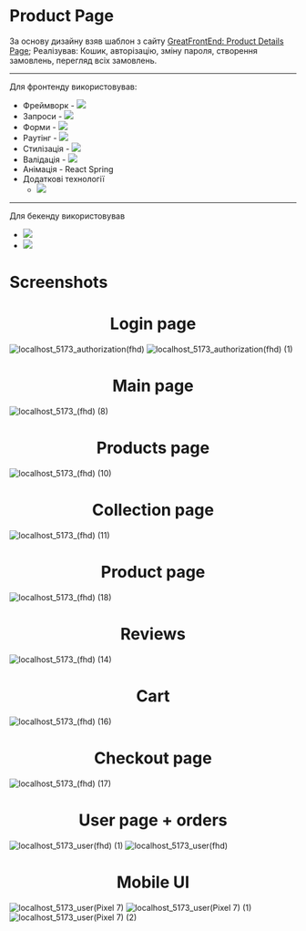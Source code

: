 <h1>Product Page</h1>
За основу дизайну взяв шаблон з сайту <a href='https://www.greatfrontend.com/projects/challenges/product-details-page'>GreatFrontEnd: Product Details Page</a>;
Реалізував: Кошик, авторізацію, зміну пароля, створення замовлень, перегляд всіх замовлень.

___

Для фронтенду використовував: 
<ul>
  <li>Фреймворк - <img src="https://img.shields.io/badge/react-%2320232a.svg?style=for-the-badge&logo=react&logoColor=%2361DAFB"></li>
  <li>Запроси - <img src="https://img.shields.io/badge/-React%20Query-FF4154?style=for-the-badge&logo=react%20query&logoColor=white"></li>
  <li>Форми - <img src="https://img.shields.io/badge/React%20Hook%20Form-%23EC5990.svg?style=for-the-badge&logo=reacthookform&logoColor=white"></li>
  <li>Раутінг - <img src="https://img.shields.io/badge/React_Router-CA4245?style=for-the-badge&logo=react-router&logoColor=white"></li>
  <li>Стилізація - <img src="https://img.shields.io/badge/tailwindcss-%2338B2AC.svg?style=for-the-badge&logo=tailwind-css&logoColor=white"></li>
  <li>Валідація - <img src="https://img.shields.io/badge/zod-%233068b7.svg?style=for-the-badge&logo=zod&logoColor=white"></li>
  <li>Анімація - React Spring</li>
  <li>
    Додаткові технології
    <ul>
    <li>
      <img src="https://img.shields.io/badge/MUI-%230081CB.svg?style=for-the-badge&logo=mui&logoColor=white">
    </li>
  </ul>
  </li>
</ul>

___
Для бекенду використовував
<ul>
  <li><img src="https://img.shields.io/badge/express.js-%23404d59.svg?style=for-the-badge&logo=express&logoColor=%2361DAFB"></li>
  <li><img src="https://img.shields.io/badge/MongoDB-%234ea94b.svg?style=for-the-badge&logo=mongodb&logoColor=white"></li>
</ul>

<h1>Screenshots</h1>

## <h1 align="center">Login page</h1>
![localhost_5173_authorization(fhd)](https://github.com/user-attachments/assets/af65bdb5-9f19-4f55-9c7b-c87dc72f48d0)
![localhost_5173_authorization(fhd) (1)](https://github.com/user-attachments/assets/4beb195c-66d4-40bb-9d04-fcdd328d015c)

## <h1 align="center">Main page</h1>
![localhost_5173_(fhd) (8)](https://github.com/user-attachments/assets/db39b753-a7db-460c-867b-222ff5114c04)

## <h1 align="center">Products page</h1>
![localhost_5173_(fhd) (10)](https://github.com/user-attachments/assets/6fdc6eae-b326-4be2-a5f9-ea4ec266a5b2)

## <h1 align="center">Collection page</h1>
![localhost_5173_(fhd) (11)](https://github.com/user-attachments/assets/ecdedcdd-0745-40b3-b2eb-93ead3ae964b)

## <h1 align="center">Product page</h1> 
![localhost_5173_(fhd) (18)](https://github.com/user-attachments/assets/b8bce0b5-c34d-4106-817d-5227cd0af315)

## <h1 align="center">Reviews</h1>
![localhost_5173_(fhd) (14)](https://github.com/user-attachments/assets/ff4c5d12-cb20-4a4e-81df-c0c71c8e7872)


## <h1 align="center">Cart</h1>
![localhost_5173_(fhd) (16)](https://github.com/user-attachments/assets/fcd63235-26f7-4f2c-99e1-3edaa1079eb6)


## <h1 align="center">Checkout page</h1>
![localhost_5173_(fhd) (17)](https://github.com/user-attachments/assets/79f7eb35-4f11-46e4-8844-e66699f2ca2c)

## <h1 align="center">User page + orders</h1>
![localhost_5173_user(fhd) (1)](https://github.com/user-attachments/assets/954b140a-ee11-4560-82fa-f672cc0c7ae7)
![localhost_5173_user(fhd)](https://github.com/user-attachments/assets/453e0dc4-a19e-4ad4-8af5-c3ab689be8db)

## <h1 align="center">Mobile UI</h1>
![localhost_5173_user(Pixel 7)](https://github.com/user-attachments/assets/223f7ad5-7ba5-47ce-8720-bf95cfc0c29f)
![localhost_5173_user(Pixel 7) (1)](https://github.com/user-attachments/assets/b779d273-d5f9-4e4c-bc92-d86e77d45797)
![localhost_5173_user(Pixel 7) (2)](https://github.com/user-attachments/assets/53013682-1a90-40ee-ac35-f5302855e22e)





